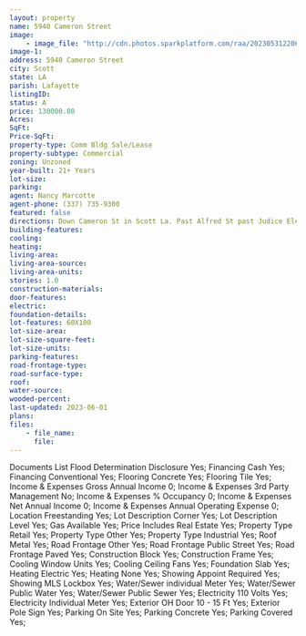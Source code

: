 ```yaml
---
layout: property
name: 5940 Cameron Street
image:
    - image_file: "http://cdn.photos.sparkplatform.com/raa/20230531220620528342000000.jpg"
image-1:
address: 5940 Cameron Street
city: Scott
state: LA
parish: Lafayette
listingID: 
status: A
price: 130000.00
Acres: 
SqFt: 
Price-SqFt: 
property-type: Comm Bldg Sale/Lease
property-subtype: Commercial
zoning: Unzoned
year-built: 21+ Years
lot-size: 
parking: 
agent: Nancy Marcotte
agent-phone: (337) 735-9300
featured: false
directions: Down Cameron St in Scott La. Past Alfred St past Judice Elementary school on the right. At the corner of Sunset St and Cameron St.
building-features: 
cooling: 
heating: 
living-area: 
living-area-source: 
living-area-units: 
stories: 1.0
construction-materials: 
door-features: 
electric: 
foundation-details: 
lot-features: 60X100
lot-size-area: 
lot-size-square-feet: 
lot-size-units: 
parking-features: 
road-frontage-type: 
road-surface-type: 
roof: 
water-source: 
wooded-percent: 
last-updated: 2023-06-01
plans: 
files:
    - file_name:
      file:
---
```

Documents List	Flood Determination Disclosure	Yes;
Financing	Cash	Yes;
Financing	Conventional	Yes;
Flooring	Concrete	Yes;
Flooring	Tile	Yes;
Income & Expenses	Gross Annual Income	0;
Income & Expenses	3rd Party Management	No;
Income & Expenses	% Occupancy	0;
Income & Expenses	Net Annual Income	0;
Income & Expenses	Annual Operating Expense	0;
Location	Freestanding	Yes;
Lot Description	Corner	Yes;
Lot Description	Level	Yes;
Gas	Available	Yes;
Price Includes	Real Estate	Yes;
Property Type	Retail	Yes;
Property Type	Other	Yes;
Property Type	Industrial	Yes;
Roof	Metal	Yes;
Road Frontage	Other	Yes;
Road Frontage	Public Street	Yes;
Road Frontage	Paved	Yes;
Construction	Block	Yes;
Construction	Frame	Yes;
Cooling	Window Units	Yes;
Cooling	Ceiling Fans	Yes;
Foundation	Slab	Yes;
Heating	Electric	Yes;
Heating	None	Yes;
Showing	Appoint Required	Yes;
Showing	MLS Lockbox	Yes;
Water/Sewer	individual Meter	Yes;
Water/Sewer	Public Water	Yes;
Water/Sewer	Public Sewer	Yes;
Electricity	110 Volts	Yes;
Electricity	Individual Meter	Yes;
Exterior	OH Door 10 - 15 Ft	Yes;
Exterior	Pole Sign	Yes;
Parking	On Site	Yes;
Parking	Concrete	Yes;
Parking	Covered	Yes;

